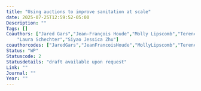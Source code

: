 ```yaml
---
title: "Using auctions to improve sanitation at scale"
date: 2025-07-25T12:59:52-05:00
Description: ""
Tags: []
Coauthors: ["Jared Gars","Jean-François Houde","Molly Lipscomb","Terence Johnson","Mbaye Mbeguere","Sarah Nehrling",
	"Laura Schechter","Siyao Jessica Zhu"]
coauthorcodes: ["JaredGars","JeanFrancoisHoude","MollyLipscomb","TerenceJohnson","MbayeMbeguere","SarahNehrling","LauraSchechter","SiyaoJessicaZhu"]
Status: "WP"
Statuscode: 2
Statusdetails: "draft available upon request"
Link: ""
Journal: ""
Year: ""
---
```

